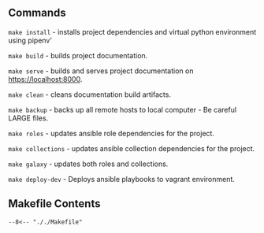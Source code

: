 ## Commands

`make install` - installs project dependencies and virtual python environment using pipenv'

`make build` - builds project documentation.

`make serve` - builds and serves project documentation on <https://localhost:8000>.

`make clean` - cleans documentation build artifacts.

`make backup` - backs up all remote hosts to local computer - Be careful LARGE files.

`make roles` - updates ansible role dependencies for the project.

`make collections` - updates ansible collection dependencies for the project.

`make galaxy` - updates both roles and collections.

`make deploy-dev` - Deploys ansible playbooks to vagrant environment.

## Makefile Contents

```
--8<-- "././Makefile"
```
